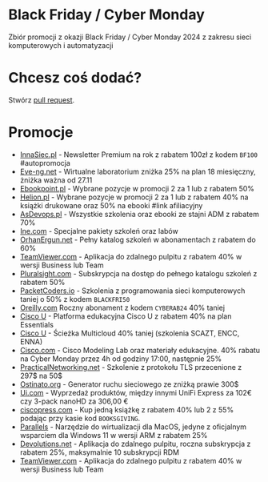 # Black Friday / Cyber Monday
Zbiór promocji z okazji Black Friday / Cyber Monday 2024 z zakresu sieci komputerowych i automatyzacji

# Chcesz coś dodać?
Stwórz [pull request](https://github.com/rafalrud/Black-Friday-Cyber-Monday/pulls).

# Promocje
* [InnaSiec.pl](https://innasiec.pl/newsletter/) - Newsletter Premium na rok z rabatem 100zł z kodem `BF100` #autopromocja
*  [Eve-ng.net](https://www.eve-ng.net/) - Wirtualne laboratorium zniżka 25% na plan 18 miesięczny, żniżka ważna od 27.11
* [Ebookpoint.pl](https://ebookpoint.pl/promocja/2za1/33/informatyka) - Wybrane pozycje w promocji 2 za 1 lub z rabatem 50%
* [Helion.pl](https://helion.pl/pagec/156926/1/promocja/2za1/35/sieci-komputerowe) - Wybrane pozycje w promocji 2 za 1 lub z rabatem 40% na książki drukowane oraz 50% na ebooki #link afiliacyjny
* [AsDevops.pl](https://asdevops.pl/akcja-specjalna/) - Wszystkie szkolenia oraz ebooki ze stajni ADM z rabatem 70%
* [Ine.com](https://checkout.ine.com/black-friday) - Specjalne pakiety szkoleń oraz labów
* [OrhanErgun.net](https://orhanergun.net/pricing) - Pełny katalog szkoleń w abonamentach z rabatem do 60%
* [TeamViewer.com](https://service.teamviewer.com/pl-pl/overview/a?coupon=CMP-W-GN-BF24#Single) - Aplikacja do zdalnego pulpitu z rabatem 40% w wersji Business lub Team
* [Pluralsight.com](https://www.pluralsight.com/pricing/skills) - Subskrypcja na dostęp do pełnego katalogu szkoleń z rabatem 50%
* [PacketCoders.io](https://www.packetcoders.io/membership-gbp/) - Szkolenia z programowania sieci komputerowych taniej o 50% z kodem `BLACKFRI50`
* [Oreilly.com](https://learning.oreilly.com/signup/?code=CYBERAB24) Roczny abonament z kodem `CYBERAB24` 40% taniej
* [Cisco U](https://u.cisco.com/plans) - Platforma edukacyjna Cisco U z rabatem 40% na plan Essentials
* [Cisco U](https://www.cisco.com/site/us/en/learn/training-certifications/learning-deals.html#containergrid-f74792e7fe) - Ścieżka Multicloud 40% taniej (szkolenia SCAZT, ENCC, ENNA)
* [Cisco.com](https://learningnetworkstore.cisco.com/promotions?ccid=cybermonday24) - Cisco Modeling Lab oraz materiały edukacyjne. 40% rabatu na Cyber Monday przez 4h od godziny 17:00, następnie 25%
* [PracticalNetworking.net](https://classes.pracnet.net/courses/practical-tls) - Szkolenie z protokołu TLS przecenione z 297$ na 50$
* [Ostinato.org](https://ostinato.org/pricing/) - Generator ruchu sieciowego ze zniżką prawie 300$
* [Ui.com](https://eu.store.ui.com/eu/en/black-friday) - Wyprzedaż produktów, między innymi UniFi Express za 102€ czy 3-pack nanoHD za 306,00 €
* [ciscopress.com](https://www.ciscopress.com/promotions/happy-booksgiving-buy-1-save-40-or-buy-2-save-55-on-142352) - Kup jedną książkę z rabatem 40% lub 2 z 55% podając przy kasie kod `BOOKSGIVING`.
* [Parallels](https://www.parallels.com/products/desktop/buy/) - Narzędzie do wirtualizacji dla MacOS, jedyne z oficjalnym wsparciem dla Windows 11 w wersji ARM z rabatem 25%
*  [Devolutions.net](https://blog.devolutions.net/2024/11/black-friday-save-big-on-remote-desktop-manager-3-days-only/) - Aplikacja do zdalnego pulpitu, roczna subskrypcja z rabatem 25%, maksymalnie 10 subskrypcji RDM
*  [TeamViewer.com](https://service.teamviewer.com/pl-pl/overview/a?coupon=CMP-PR-BF24#Single) - Aplikacja do zdalnego pulpitu z rabatem 40% w wersji Business lub Team


